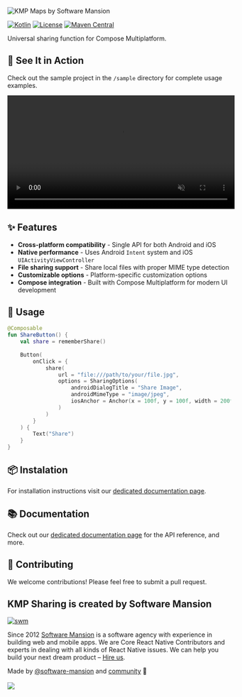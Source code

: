 ![KMP Maps by Software Mansion](https://github.com/user-attachments/assets/849e1454-f632-4c7a-a14b-56f076200750)

[![Kotlin](https://img.shields.io/badge/Kotlin-2.2.20-blue.svg)](https://kotlinlang.org)
[![License](https://img.shields.io/badge/License-MIT-green.svg)](./LICENSE)
[![Maven Central](https://img.shields.io/maven-central/v/com.swmansion.kmpsharing/kmp-sharing)](https://central.sonatype.com/artifact/com.swmansion.kmpsharing/kmp-sharing)

Universal sharing function for Compose Multiplatform.

## 🎯 See It in Action

Check out the sample project in the `/sample` directory for complete usage examples.

<div align="center">
    <video width="512" autoplay muted loop playsinline src="https://github.com/user-attachments/assets/59dcf160-7377-49b1-b9df-44f72afab086"></video>
</div>

## ✨ Features

* **Cross-platform compatibility** - Single API for both Android and iOS
* **Native performance** - Uses Android `Intent` system and iOS `UIActivityViewController`
* **File sharing support** - Share local files with proper MIME type detection
* **Customizable options** - Platform-specific customization options
* **Compose integration** - Built with Compose Multiplatform for modern UI development

## 🚀 Usage

```kotlin
@Composable
fun ShareButton() {
    val share = rememberShare()
    
    Button(
        onClick = {
            share(
                url = "file:///path/to/your/file.jpg",
                options = SharingOptions(
                    androidDialogTitle = "Share Image",
                    androidMimeType = "image/jpeg",
                    iosAnchor = Anchor(x = 100f, y = 100f, width = 200f, height = 50f)
                )
            )
        }
    ) {
        Text("Share")
    }
}
```

## 📦 Instalation

For installation instructions visit our [dedicated documentation page](https://docs.swmansion.com/kmp-sharing/).


## 📚 Documentation

Check out our [dedicated documentation page](https://docs.swmansion.com/kmp-sharing/) for the API reference, and more.

## 🤝 Contributing

We welcome contributions! Please feel free to submit a pull request.

## KMP Sharing is created by Software Mansion

[![swm](https://logo.swmansion.com/logo?color=white&variant=desktop&width=150&tag=typegpu-github 'Software Mansion')](https://swmansion.com)

Since 2012 [Software Mansion](https://swmansion.com) is a software agency with
experience in building web and mobile apps. We are Core React Native
Contributors and experts in dealing with all kinds of React Native issues. We
can help you build your next dream product –
[Hire us](https://swmansion.com/contact/projects?utm_source=typegpu&utm_medium=readme).

Made by [@software-mansion](https://github.com/software-mansion) and
[community](https://github.com/software-mansion-labs/kmp-sharing/graphs/contributors) 💛
<br><br>
<a href="https://github.com/software-mansion-labs/kmp-sharing/graphs/contributors">
<img src="https://contrib.rocks/image?repo=software-mansion-labs/kmp-sharing" />
</a>
